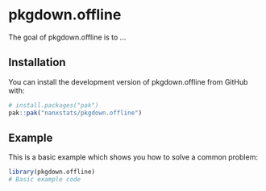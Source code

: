 # pkgdown.offline

<!-- badges: start -->
<!-- badges: end -->

The goal of pkgdown.offline is to ...

## Installation

You can install the development version of pkgdown.offline from GitHub with:

``` r
# install.packages("pak")
pak::pak("nanxstats/pkgdown.offline")
```

## Example

This is a basic example which shows you how to solve a common problem:

``` r
library(pkgdown.offline)
# Basic example code
```
